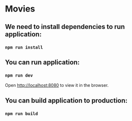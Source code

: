 # Movies

## We need to install dependencies to run application:

### `npm run install`

## You can run application:

### `npm run dev`

Open [http://localhost:8080](http://localhost:8080) to view it in the browser.

## You can build application to production:

### `npm run build`
